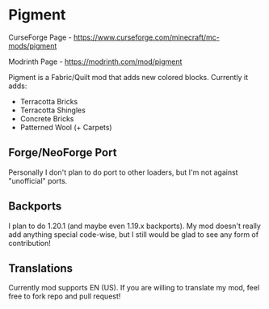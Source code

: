 # Pigment
CurseForge Page - https://www.curseforge.com/minecraft/mc-mods/pigment

Modrinth Page - https://modrinth.com/mod/pigment

Pigment is a Fabric/Quilt mod that adds new colored blocks. Currently it adds:
* Terracotta Bricks
* Terracotta Shingles
* Concrete Bricks
* Patterned Wool (+ Carpets)
## Forge/NeoForge Port
Personally I don't plan to do port to other loaders, but I'm not against "unofficial" ports.
## Backports
I plan to do 1.20.1 (and maybe even 1.19.x backports). My mod doesn't really add anything special code-wise, but I still would be glad to see any form of contribution!
## Translations
Currently mod supports EN (US). If you are willing to translate my mod, feel free to fork repo and pull request!
